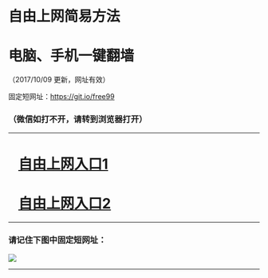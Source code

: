 ﻿# 自由上网简易方法

# 电脑、手机一键翻墙

（2017/10/09 更新，网址有效）

固定短网址：https://git.io/free99

### （微信如打不开，请转到浏览器打开）


***





# &nbsp;&nbsp; <a href="http://ft993216106.fwq-tz-1001.info/fwqtz01.html?t=10090015159 " target="_blank">自由上网入口1</a>
# &nbsp;&nbsp; <a href="http://ft496924381.fwq-tz-1002.info/fwqtz02.html?t=100900114285 " target="_blank">自由上网入口2</a>
***

### 请记住下图中固定短网址：

<img src="https://s3-us-west-2.amazonaws.com/fwq-1001/yjfq-20170905okok.png" /> 


***

